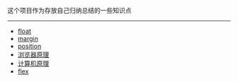 这个项目作为存放自己归纳总结的一些知识点
<hr />

* [float](https://github.com/Supertraveler-Lee/Summary/blob/master/float.md)
* [margin](https://github.com/Supertraveler-Lee/Summary/blob/master/Margin.md)
* [position](https://github.com/Supertraveler-Lee/Summary/blob/master/position.md)
* [浏览器原理](https://github.com/Supertraveler-Lee/Summary/blob/master/浏览器原理.md)
* [计算机原理](https://github.com/Supertraveler-Lee/Summary/blob/master/计算机原理.md)
* [flex](https://github.com/Supertraveler-Lee/Summary/blob/master/flex.md)